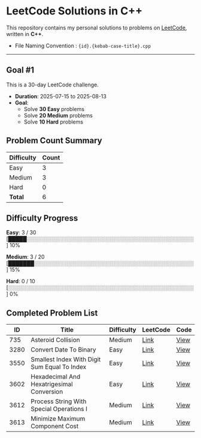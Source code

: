 # LeetCode Solutions in C++

This repository contains my personal solutions to problems on [LeetCode](https://leetcode.com/), written in **C++**.

* File Naming Convention : `{id}.{kebab-case-title}.cpp`

---

## Goal #1

This is a 30-day LeetCode challenge.

- **Duration**: 2025-07-15 to 2025-08-13
- **Goal**:
  - Solve **30 Easy** problems
  - Solve **20 Medium** problems
  - Solve **10 Hard** problems

<!-- LEETCODE_SUMMARY_START -->
## Problem Count Summary

| Difficulty | Count |
|------------|-------|
| Easy | 3 |
| Medium | 3 |
| Hard | 0 |
| **Total** | 6 |

<!-- LEETCODE_SUMMARY_END -->

<!-- LEETCODE_PROGRESS_START -->
## Difficulty Progress

**Easy**: 3 / 30
[█████░░░░░░░░░░░░░░░░░░░░░░░░░░░░░░░░░░░░░░░░░░░░░] 10%

**Medium**: 3 / 20
[███████░░░░░░░░░░░░░░░░░░░░░░░░░░░░░░░░░░░░░░░░░░░] 15%

**Hard**: 0 / 10
[░░░░░░░░░░░░░░░░░░░░░░░░░░░░░░░░░░░░░░░░░░░░░░░░░░] 0%
<!-- LEETCODE_PROGRESS_END -->

<!-- LEETCODE_TABLE_START -->
## Completed Problem List

| ID | Title | Difficulty | LeetCode | Code |
|----|-------|------------|----------|------|
| 735 | Asteroid Collision | Medium | [Link](https://leetcode.com/problems/asteroid-collision/) | [View](./MEDIUM/735.asteroid-collision.cpp) |
| 3280 | Convert Date To Binary | Easy | [Link](https://leetcode.com/problems/convert-date-to-binary/) | [View](./EASY/3280.convert-date-to-binary.cpp) |
| 3550 | Smallest Index With Digit Sum Equal To Index | Easy | [Link](https://leetcode.com/problems/smallest-index-with-digit-sum-equal-to-index/) | [View](./EASY/3550.smallest-index-with-digit-sum-equal-to-index.cpp) |
| 3602 | Hexadecimal And Hexatrigesimal Conversion | Easy | [Link](https://leetcode.com/problems/hexadecimal-and-hexatrigesimal-conversion/) | [View](./EASY/3602.hexadecimal-and-hexatrigesimal-conversion.cpp) |
| 3612 | Process String With Special Operations I | Medium | [Link](https://leetcode.com/problems/process-string-with-special-operations-i/) | [View](./MEDIUM/3612.process-string-with-special-operations-i.cpp) |
| 3613 | Minimize Maximum Component Cost | Medium | [Link](https://leetcode.com/problems/minimize-maximum-component-cost/) | [View](./MEDIUM/3613.minimize-maximum-component-cost.cpp) |

<!-- LEETCODE_TABLE_END -->